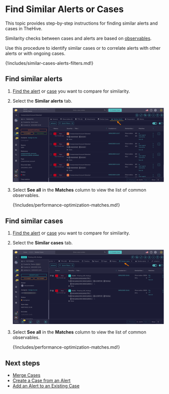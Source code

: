 # Find Similar Alerts or Cases

This topic provides step-by-step instructions for finding similar alerts and cases in TheHive.

Similarity checks between cases and alerts are based on [observables](../cases/observables/about-observables.md#similar-alerts-and-cases).

Use this procedure to identify similar cases or to correlate alerts with other alerts or with ongoing cases.

{!includes/similar-cases-alerts-filters.md!}

## Find similar alerts

1. [Find the alert](../alerts/search-for-alerts/find-an-alert.md) or [case](../cases/search-for-cases/find-a-case.md) you want to compare for similarity.

2. Select the **Similar alerts** tab.

    ![Similar alerts](../../../images/user-guides/analyst-corner/cases/similar-alerts.png)

3. Select **See all** in the **Matches** column to view the list of common observables.

    {!includes/performance-optimization-matches.md!}

## Find similar cases

1. [Find the alert](../alerts/search-for-alerts/find-an-alert.md) or [case](../cases/search-for-cases/find-a-case.md) you want to compare for similarity.

2. Select the **Similar cases** tab.

    ![Similar cases](../../../images/user-guides/analyst-corner/cases/similar-cases.png)

3. Select **See all** in the **Matches** column to view the list of common observables.

    {!includes/performance-optimization-matches.md!}

<h2>Next steps</h2>

* [Merge Cases](merge-cases.md)
* [Create a Case from an Alert](../alerts/create-a-case-from-an-alert.md)
* [Add an Alert to an Existing Case](../alerts/add-an-alert-to-an-existing-case.md)